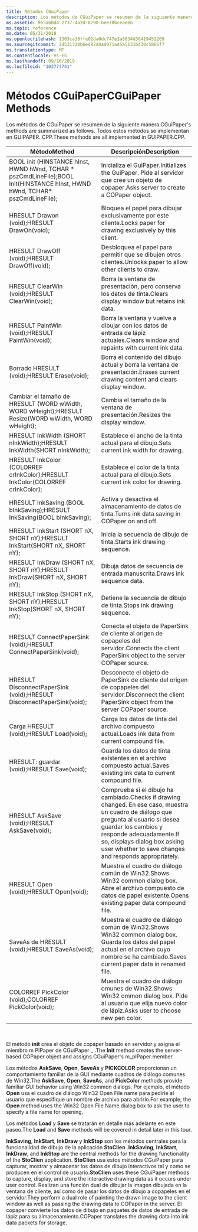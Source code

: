 ```yaml
---
title: Métodos CGuiPaper
description: Los métodos de CGuiPaper se resumen de la siguiente manera. Todos estos métodos se implementan en GUIPAPER. CPP.
ms.assetid: 965a60d4-2737-4a2d-8790-bee70bceaeeb
ms.topic: reference
ms.date: 05/31/2018
ms.openlocfilehash: 1303ca38ffe02da0dc747e1a8834d36419452209
ms.sourcegitcommit: 2d531328b6ed82d4ad971a45a5131b430c5866f7
ms.translationtype: MT
ms.contentlocale: es-ES
ms.lasthandoff: 09/16/2019
ms.locfileid: "103773741"
---
```

# <a name="cguipaper-methods"></a><span data-ttu-id="bb139-104">Métodos CGuiPaper</span><span class="sxs-lookup"><span data-stu-id="bb139-104">CGuiPaper Methods</span></span>

<span data-ttu-id="bb139-105">Los métodos de CGuiPaper se resumen de la siguiente manera.</span><span class="sxs-lookup"><span data-stu-id="bb139-105">CGuiPaper's methods are summarized as follows.</span></span> <span data-ttu-id="bb139-106">Todos estos métodos se implementan en GUIPAPER. CPP.</span><span class="sxs-lookup"><span data-stu-id="bb139-106">These methods are all implemented in GUIPAPER.CPP.</span></span>



| <span data-ttu-id="bb139-107">Método</span><span class="sxs-lookup"><span data-stu-id="bb139-107">Method</span></span>                                                         | <span data-ttu-id="bb139-108">Descripción</span><span class="sxs-lookup"><span data-stu-id="bb139-108">Description</span></span>                                                                                                           |
|----------------------------------------------------------------|-----------------------------------------------------------------------------------------------------------------------|
| <span data-ttu-id="bb139-109">BOOL init (HINSTANCE hInst, HWND hWnd, TCHAR \* pszCmdLineFile);</span><span class="sxs-lookup"><span data-stu-id="bb139-109">BOOL Init(HINSTANCE hInst, HWND hWnd, TCHAR\* pszCmdLineFile);</span></span> | <span data-ttu-id="bb139-110">Inicializa el GuiPaper.</span><span class="sxs-lookup"><span data-stu-id="bb139-110">Initializes the GuiPaper.</span></span> <span data-ttu-id="bb139-111">Pide al servidor que cree un objeto de copaper.</span><span class="sxs-lookup"><span data-stu-id="bb139-111">Asks server to create a COPaper object.</span></span>                                                     |
| <span data-ttu-id="bb139-112">HRESULT Drawon (void);</span><span class="sxs-lookup"><span data-stu-id="bb139-112">HRESULT DrawOn(void);</span></span>                                          | <span data-ttu-id="bb139-113">Bloquea el papel para dibujar exclusivamente por este cliente.</span><span class="sxs-lookup"><span data-stu-id="bb139-113">Locks paper for drawing exclusively by this client.</span></span>                                                                   |
| <span data-ttu-id="bb139-114">HRESULT DrawOff (void);</span><span class="sxs-lookup"><span data-stu-id="bb139-114">HRESULT DrawOff(void);</span></span>                                         | <span data-ttu-id="bb139-115">Desbloquea el papel para permitir que se dibujen otros clientes.</span><span class="sxs-lookup"><span data-stu-id="bb139-115">Unlocks paper to allow other clients to draw.</span></span>                                                                         |
| <span data-ttu-id="bb139-116">HRESULT ClearWin (void);</span><span class="sxs-lookup"><span data-stu-id="bb139-116">HRESULT ClearWin(void);</span></span>                                        | <span data-ttu-id="bb139-117">Borra la ventana de presentación, pero conserva los datos de tinta.</span><span class="sxs-lookup"><span data-stu-id="bb139-117">Clears display window but retains ink data.</span></span>                                                                           |
| <span data-ttu-id="bb139-118">HRESULT PaintWin (void);</span><span class="sxs-lookup"><span data-stu-id="bb139-118">HRESULT PaintWin(void);</span></span>                                        | <span data-ttu-id="bb139-119">Borra la ventana y vuelve a dibujar con los datos de entrada de lápiz actuales.</span><span class="sxs-lookup"><span data-stu-id="bb139-119">Clears window and repaints with current ink data.</span></span>                                                                     |
| <span data-ttu-id="bb139-120">Borrado HRESULT (void);</span><span class="sxs-lookup"><span data-stu-id="bb139-120">HRESULT Erase(void);</span></span>                                           | <span data-ttu-id="bb139-121">Borra el contenido del dibujo actual y borra la ventana de presentación.</span><span class="sxs-lookup"><span data-stu-id="bb139-121">Erases current drawing content and clears display window.</span></span>                                                             |
| <span data-ttu-id="bb139-122">Cambiar el tamaño de HRESULT (WORD wWidth, WORD wHeight);</span><span class="sxs-lookup"><span data-stu-id="bb139-122">HRESULT Resize(WORD wWidth, WORD wHeight);</span></span>                     | <span data-ttu-id="bb139-123">Cambia el tamaño de la ventana de presentación.</span><span class="sxs-lookup"><span data-stu-id="bb139-123">Resizes the display window.</span></span>                                                                                           |
| <span data-ttu-id="bb139-124">HRESULT InkWidth (SHORT nInkWidth);</span><span class="sxs-lookup"><span data-stu-id="bb139-124">HRESULT InkWidth(SHORT nInkWidth);</span></span>                             | <span data-ttu-id="bb139-125">Establece el ancho de la tinta actual para el dibujo.</span><span class="sxs-lookup"><span data-stu-id="bb139-125">Sets current ink width for drawing.</span></span>                                                                                   |
| <span data-ttu-id="bb139-126">HRESULT InkColor (COLORREF crInkColor);</span><span class="sxs-lookup"><span data-stu-id="bb139-126">HRESULT InkColor(COLORREF crInkColor);</span></span>                         | <span data-ttu-id="bb139-127">Establece el color de la tinta actual para el dibujo.</span><span class="sxs-lookup"><span data-stu-id="bb139-127">Sets current ink color for drawing.</span></span>                                                                                   |
| <span data-ttu-id="bb139-128">HRESULT InkSaving (BOOL bInkSaving);</span><span class="sxs-lookup"><span data-stu-id="bb139-128">HRESULT InkSaving(BOOL bInkSaving);</span></span>                            | <span data-ttu-id="bb139-129">Activa y desactiva el almacenamiento de datos de tinta.</span><span class="sxs-lookup"><span data-stu-id="bb139-129">Turns ink data saving in COPaper on and off.</span></span>                                                                          |
| <span data-ttu-id="bb139-130">HRESULT InkStart (SHORT nX, SHORT nY);</span><span class="sxs-lookup"><span data-stu-id="bb139-130">HRESULT InkStart(SHORT nX, SHORT nY);</span></span>                          | <span data-ttu-id="bb139-131">Inicia la secuencia de dibujo de tinta.</span><span class="sxs-lookup"><span data-stu-id="bb139-131">Starts ink drawing sequence.</span></span>                                                                                          |
| <span data-ttu-id="bb139-132">HRESULT InkDraw (SHORT nX, SHORT nY);</span><span class="sxs-lookup"><span data-stu-id="bb139-132">HRESULT InkDraw(SHORT nX, SHORT nY);</span></span>                           | <span data-ttu-id="bb139-133">Dibuja datos de secuencia de entrada manuscrita.</span><span class="sxs-lookup"><span data-stu-id="bb139-133">Draws ink sequence data.</span></span>                                                                                              |
| <span data-ttu-id="bb139-134">HRESULT InkStop (SHORT nX, SHORT nY);</span><span class="sxs-lookup"><span data-stu-id="bb139-134">HRESULT InkStop(SHORT nX, SHORT nY);</span></span>                           | <span data-ttu-id="bb139-135">Detiene la secuencia de dibujo de tinta.</span><span class="sxs-lookup"><span data-stu-id="bb139-135">Stops ink drawing sequence.</span></span>                                                                                           |
| <span data-ttu-id="bb139-136">HRESULT ConnectPaperSink (void);</span><span class="sxs-lookup"><span data-stu-id="bb139-136">HRESULT ConnectPaperSink(void);</span></span>                                | <span data-ttu-id="bb139-137">Conecta el objeto de PaperSink de cliente al origen de copapeles del servidor.</span><span class="sxs-lookup"><span data-stu-id="bb139-137">Connects the client PaperSink object to the server COPaper source.</span></span>                                                    |
| <span data-ttu-id="bb139-138">HRESULT DisconnectPaperSink (void);</span><span class="sxs-lookup"><span data-stu-id="bb139-138">HRESULT DisconnectPaperSink(void);</span></span>                             | <span data-ttu-id="bb139-139">Desconecte el objeto de PaperSink de cliente del origen de copapeles del servidor.</span><span class="sxs-lookup"><span data-stu-id="bb139-139">Disconnect the client PaperSink object from the server COPaper source.</span></span>                                                |
| <span data-ttu-id="bb139-140">Carga HRESULT (void);</span><span class="sxs-lookup"><span data-stu-id="bb139-140">HRESULT Load(void);</span></span>                                            | <span data-ttu-id="bb139-141">Carga los datos de tinta del archivo compuesto actual.</span><span class="sxs-lookup"><span data-stu-id="bb139-141">Loads ink data from current compound file.</span></span>                                                                            |
| <span data-ttu-id="bb139-142">HRESULT: guardar (void);</span><span class="sxs-lookup"><span data-stu-id="bb139-142">HRESULT Save(void);</span></span>                                            | <span data-ttu-id="bb139-143">Guarda los datos de tinta existentes en el archivo compuesto actual.</span><span class="sxs-lookup"><span data-stu-id="bb139-143">Saves existing ink data to current compound file.</span></span>                                                                     |
| <span data-ttu-id="bb139-144">HRESULT AskSave (void);</span><span class="sxs-lookup"><span data-stu-id="bb139-144">HRESULT AskSave(void);</span></span>                                         | <span data-ttu-id="bb139-145">Comprueba si el dibujo ha cambiado.</span><span class="sxs-lookup"><span data-stu-id="bb139-145">Checks if drawing changed.</span></span> <span data-ttu-id="bb139-146">En ese caso, muestra un cuadro de diálogo que pregunta al usuario si desea guardar los cambios y responde adecuadamente.</span><span class="sxs-lookup"><span data-stu-id="bb139-146">If so, displays dialog box asking user whether to save changes and responds appropriately.</span></span> |
| <span data-ttu-id="bb139-147">HRESULT Open (void);</span><span class="sxs-lookup"><span data-stu-id="bb139-147">HRESULT Open(void);</span></span>                                            | <span data-ttu-id="bb139-148">Muestra el cuadro de diálogo común de Win32.</span><span class="sxs-lookup"><span data-stu-id="bb139-148">Shows Win32 common dialog box.</span></span> <span data-ttu-id="bb139-149">Abre el archivo compuesto de datos de papel existente.</span><span class="sxs-lookup"><span data-stu-id="bb139-149">Opens existing paper data compound file.</span></span>                                               |
| <span data-ttu-id="bb139-150">SaveAs de HRESULT (void);</span><span class="sxs-lookup"><span data-stu-id="bb139-150">HRESULT SaveAs(void);</span></span>                                          | <span data-ttu-id="bb139-151">Muestra el cuadro de diálogo común de Win32.</span><span class="sxs-lookup"><span data-stu-id="bb139-151">Shows Win32 common dialog box.</span></span> <span data-ttu-id="bb139-152">Guarda los datos del papel actual en el archivo cuyo nombre se ha cambiado.</span><span class="sxs-lookup"><span data-stu-id="bb139-152">Saves current paper data in renamed file.</span></span>                                              |
| <span data-ttu-id="bb139-153">COLORREF PickColor (void);</span><span class="sxs-lookup"><span data-stu-id="bb139-153">COLORREF PickColor(void);</span></span>                                      | <span data-ttu-id="bb139-154">Muestra el cuadro de diálogo omunes de Win32.</span><span class="sxs-lookup"><span data-stu-id="bb139-154">Shows Win32 ommon dialog box.</span></span> <span data-ttu-id="bb139-155">Pide al usuario que elija nuevo color de lápiz.</span><span class="sxs-lookup"><span data-stu-id="bb139-155">Asks user to choose new pen color.</span></span>                                                      |



 

<span data-ttu-id="bb139-156">El método **init** crea el objeto de copaper basado en servidor y asigna el miembro m PIPaper de CGuiPaper \_ .</span><span class="sxs-lookup"><span data-stu-id="bb139-156">The **Init** method creates the server-based COPaper object and assigns CGuiPaper's m\_pIPaper member.</span></span>

<span data-ttu-id="bb139-157">Los métodos **AskSave**, **Open**, **SaveAs** y **PICKCOLOR** proporcionan un comportamiento familiar de la GUI mediante cuadros de diálogo comunes de Win32.</span><span class="sxs-lookup"><span data-stu-id="bb139-157">The **AskSave**, **Open**, **SaveAs**, and **PickColor** methods provide familiar GUI behavior using Win32 common dialogs.</span></span> <span data-ttu-id="bb139-158">Por ejemplo, el método **Open** usa el cuadro de diálogo Win32 Open File name para pedirle al usuario que especifique un nombre de archivo para abrirlo.</span><span class="sxs-lookup"><span data-stu-id="bb139-158">For example, the **Open** method uses the Win32 Open File Name dialog box to ask the user to specify a file name for opening.</span></span>

<span data-ttu-id="bb139-159">Los métodos **Load** y **Save** se tratarán en detalle más adelante en este paseo.</span><span class="sxs-lookup"><span data-stu-id="bb139-159">The **Load** and **Save** methods will be covered in detail later in this tour.</span></span>

<span data-ttu-id="bb139-160">**InkSaving**, **InkStart**, **InkDraw** y **InkStop** son los métodos centrales para la funcionalidad de dibujo de la aplicación **StoClien** .</span><span class="sxs-lookup"><span data-stu-id="bb139-160">**InkSaving**, **InkStart**, **InkDraw**, and **InkStop** are the central methods for the drawing functionality of the **StoClien** application.</span></span> <span data-ttu-id="bb139-161">**StoClien** usa estos métodos CGuiPaper para capturar, mostrar y almacenar los datos de dibujo interactivos tal y como se producen en el control de usuario.</span><span class="sxs-lookup"><span data-stu-id="bb139-161">**StoClien** uses these CGuiPaper methods to capture, display, and store the interactive drawing data as it occurs under user control.</span></span> <span data-ttu-id="bb139-162">Realizan una función dual de dibujar la imagen dibujada en la ventana de cliente, así como de pasar los datos de dibujo a copapeles en el servidor.</span><span class="sxs-lookup"><span data-stu-id="bb139-162">They perform a dual role of painting the drawn image to the client window as well as passing the drawing data to COPaper in the server.</span></span> <span data-ttu-id="bb139-163">El copaper convierte los datos de dibujo en paquetes de datos de entrada de lápiz para su almacenamiento.</span><span class="sxs-lookup"><span data-stu-id="bb139-163">COPaper translates the drawing data into ink data packets for storage.</span></span>

 

 




